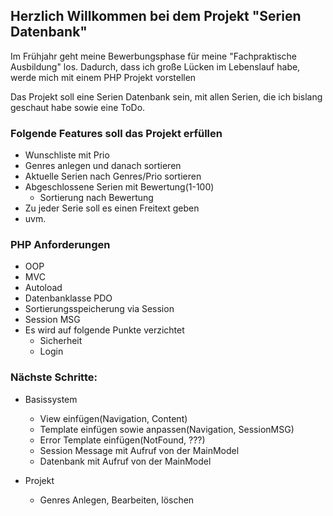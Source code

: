 ## Herzlich Willkommen bei dem Projekt "Serien Datenbank"

Im Frühjahr geht meine Bewerbungsphase für meine "Fachpraktische Ausbildung" los.
Dadurch, dass ich große Lücken im Lebenslauf habe, werde mich mit einem PHP Projekt vorstellen


Das Projekt soll eine Serien Datenbank sein, mit allen Serien, die ich bislang geschaut habe sowie eine ToDo.

### Folgende Features soll das Projekt erfüllen
- Wunschliste mit Prio
- Genres anlegen und danach sortieren
- Aktuelle Serien nach Genres/Prio sortieren
- Abgeschlossene Serien mit Bewertung(1-100)
  - Sortierung nach Bewertung
- Zu jeder Serie soll es einen Freitext geben
- uvm.


### PHP Anforderungen
- OOP
- MVC
- Autoload
- Datenbanklasse PDO
- Sortierungsspeicherung via Session
- Session MSG
- Es wird auf folgende Punkte verzichtet
  - Sicherheit
  - Login



### Nächste Schritte: 

- Basissystem
  - View einfügen(Navigation, Content)
  - Template einfügen sowie anpassen(Navigation, SessionMSG)
  - Error Template einfügen(NotFound, ???)
  - Session Message mit Aufruf von der MainModel
  - Datenbank mit Aufruf von der MainModel

- Projekt
  - Genres Anlegen, Bearbeiten, löschen